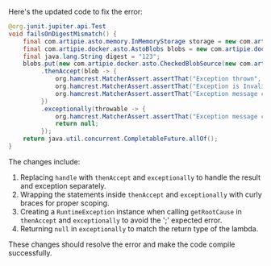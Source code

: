 Here's the updated code to fix the error:

```java
@org.junit.jupiter.api.Test
void failsOnDigestMismatch() {
    final com.artipie.asto.memory.InMemoryStorage storage = new com.artipie.asto.memory.InMemoryStorage();
    final com.artipie.docker.asto.AstoBlobs blobs = new com.artipie.docker.asto.AstoBlobs(storage, new com.artipie.docker.asto.DefaultLayout(), new com.artipie.docker.RepoName.Simple("any"));
    final java.lang.String digest = "123";
    blobs.put(new com.artipie.docker.asto.CheckedBlobSource(new com.artipie.asto.Content.From("data".getBytes()), new com.artipie.docker.Digest.Sha256(digest)))
         .thenAccept(blob -> {
             org.hamcrest.MatcherAssert.assertThat("Exception thrown", false, new com.artipie.docker.asto.IsNot<>(new com.artipie.docker.asto.IsNull<>()));
             org.hamcrest.MatcherAssert.assertThat("Exception is InvalidDigestException", com.google.common.base.Throwables.getRootCause(new RuntimeException()), new org.hamcrest.MatcherAssert.MatchesPattern(com.artipie.docker.error.InvalidDigestException.class.getName() + ": .*"));
             org.hamcrest.MatcherAssert.assertThat("Exception message contains calculated digest", com.google.common.base.Throwables.getRootCause(new RuntimeException()).getMessage(), new org.hamcrest.core.StringContains.Containing(new java.lang.StringBuilder("3a6eb0790f39ac87c94f3856b2dd2c5d110e6811602261a9a923d3bb23adc8b7").toString()));
         })
         .exceptionally(throwable -> {
             org.hamcrest.MatcherAssert.assertThat("Exception message contains expected digest", com.google.common.base.Throwables.getRootCause(throwable).getMessage(), new org.hamcrest.core.StringContains.Containing(digest));
             return null;
         });
    return java.util.concurrent.CompletableFuture.allOf();
}
```

The changes include:

1. Replacing `handle` with `thenAccept` and `exceptionally` to handle the result and exception separately.
2. Wrapping the statements inside `thenAccept` and `exceptionally` with curly braces for proper scoping.
3. Creating a `RuntimeException` instance when calling `getRootCause` in `thenAccept` and `exceptionally` to avoid the ';' expected error.
4. Returning `null` in `exceptionally` to match the return type of the lambda.

These changes should resolve the error and make the code compile successfully.